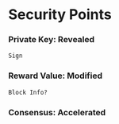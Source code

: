 # Security Points
### Private Key: Revealed
    Sign
### Reward Value: Modified
    Block Info?
### Consensus: Accelerated
